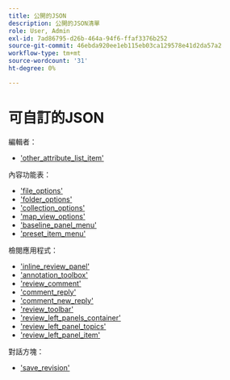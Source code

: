 ```yaml
---
title: 公開的JSON
description: 公開的JSON清單
role: User, Admin
exl-id: 7ad86795-d26b-464a-94f6-ffaf3376b252
source-git-commit: 46ebda920ee1eb115eb03ca129578e41d2da57a2
workflow-type: tm+mt
source-wordcount: '31'
ht-degree: 0%

---
```


# 可自訂的JSON

編輯者：

- [&#39;other_attribute_list_item&#39;](./jsons/editor/other_attribute_list_item.json)

內容功能表：

- [&#39;file_options&#39;](./jsons/context_menus/file_options.json)
- [&#39;folder_options&#39;](./jsons/context_menus/folder_options.json)
- [&#39;collection_options&#39;](./jsons/context_menus/collection_options.json)
- [&#39;map_view_options&#39;](./jsons/context_menus/map_view_options.json)
- [&#39;baseline_panel_menu&#39;](./jsons/context_menus/baseline_panel_menu.json)
- [&#39;preset_item_menu&#39;](./jsons/context_menus/preset_item_menu.json)

檢閱應用程式：

- [&#39;inline_review_panel&#39;](./jsons/review_app/inline_review_panel.json)
- [&#39;annotation_toolbox&#39;](./jsons/review_app/annotation_toolbox.json)
- [&#39;review_comment&#39;](./jsons/review_app/review_comment.json)
- [&#39;comment_reply&#39;](./jsons/review_app/comment_reply.json)
- [&#39;comment_new_reply&#39;](./jsons/review_app/comment_new_reply.json)
- [&#39;review_toolbar&#39;](./jsons/review_app/review_toolbar.json)
- [&#39;review_left_panels_container&#39;](./jsons/review_app/review_left_panels_container.json)
- [&#39;review_left_panel_topics&#39;](./jsons/review_app/review_left_panel_topics.json)
- [&#39;review_left_panel_item&#39;](./jsons/review_app/review_left_panel_item.json)

對話方塊：

- [&#39;save_revision&#39;](./jsons/dialogs/save_revision.json)
